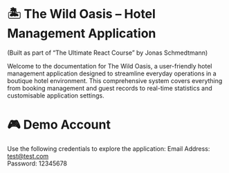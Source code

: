 # 🏝️ The Wild Oasis – Hotel Management Application

(Built as part of “The Ultimate React Course” by Jonas Schmedtmann)

Welcome to the documentation for The Wild Oasis, a user-friendly hotel management application designed to streamline everyday operations in a boutique hotel environment. This comprehensive system covers everything from booking management and guest records to real-time statistics and customisable application settings.

# 🎮 Demo Account

Use the following credentials to explore the application:
Email Address: test@test.com  
Password: 12345678
